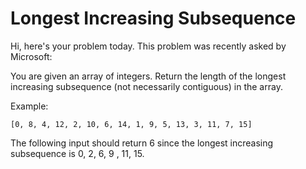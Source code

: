 # Longest Increasing Subsequence

Hi, here's your problem today. This problem was recently asked by Microsoft:

You are given an array of integers. Return the length of the longest increasing subsequence (not necessarily contiguous) in the array.

Example:
```
[0, 8, 4, 12, 2, 10, 6, 14, 1, 9, 5, 13, 3, 11, 7, 15]
```
The following input should return 6 since the longest increasing subsequence is 0, 2, 6, 9 , 11, 15.